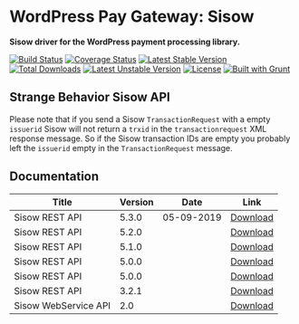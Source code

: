 # WordPress Pay Gateway: Sisow

**Sisow driver for the WordPress payment processing library.**

[![Build Status](https://travis-ci.org/wp-pay-gateways/sisow.svg?branch=develop)](https://travis-ci.org/wp-pay-gateways/sisow)
[![Coverage Status](https://coveralls.io/repos/wp-pay-gateways/sisow/badge.svg?branch=master&service=github)](https://coveralls.io/github/wp-pay-gateways/sisow?branch=master)
[![Latest Stable Version](https://poser.pugx.org/wp-pay-gateways/sisow/v/stable.svg)](https://packagist.org/packages/wp-pay-gateways/sisow)
[![Total Downloads](https://poser.pugx.org/wp-pay-gateways/sisow/downloads.svg)](https://packagist.org/packages/wp-pay-gateways/sisow)
[![Latest Unstable Version](https://poser.pugx.org/wp-pay-gateways/sisow/v/unstable.svg)](https://packagist.org/packages/wp-pay-gateways/sisow)
[![License](https://poser.pugx.org/wp-pay-gateways/sisow/license.svg)](https://packagist.org/packages/wp-pay-gateways/sisow)
[![Built with Grunt](http://cdn.gruntjs.com/builtwith.svg)](http://gruntjs.com/)

## Strange Behavior Sisow API

Please note that if you send a Sisow `TransactionRequest` with a empty `issuerid` Sisow will not return a `trxid` in the `transactionrequest` XML response message.
So if the Sisow transaction IDs are empty you probably left the `issuerid` empty in the `TransactionRequest` message.

## Documentation

| Title                | Version | Date       | Link                                  |
| -------------------- | ------- | ---------- | ------------------------------------- |
| Sisow REST API       | 5.3.0   | 05-09-2019 | [Download][sisow-rest-api-v5.3.0]     |
| Sisow REST API       | 5.2.0   |            | [Download][sisow-rest-api-v5.2.0]     |
| Sisow REST API       | 5.1.0   |            | [Download][sisow-rest-api-v5.1.0]     |
| Sisow REST API       | 5.0.0   |            | [Download][sisow-rest-api-v5.0.1]     |
| Sisow REST API       | 5.0.0   |            | [Download][sisow-rest-api-v5.0.0]     |
| Sisow REST API       | 3.2.1   |            | [Download][sisow-rest-api-v3.2.1]     |
| Sisow WebService API | 2.0     |            | [Download][sisow-webservice-api-v2.0] |

[sisow-rest-api-v5.3.0]: documentation/rest530.pdf
[sisow-rest-api-v5.2.0]: documentation/rest520.pdf
[sisow-rest-api-v5.1.0]: documentation/rest510.pdf
[sisow-rest-api-v5.0.1]: documentation/rest501.pdf
[sisow-rest-api-v5.0.0]: https://www.pronamic.nl/wp-content/uploads/2018/01/Sisow-REST-API-Versie-5.0.0.pdf
[sisow-rest-api-v3.2.1]: https://www.pronamic.nl/wp-content/uploads/2014/11/sisow-rest-api-v3.2.1.pdf
[sisow-webservice-api-v2.0]: documentation/WEbservice.pdf
